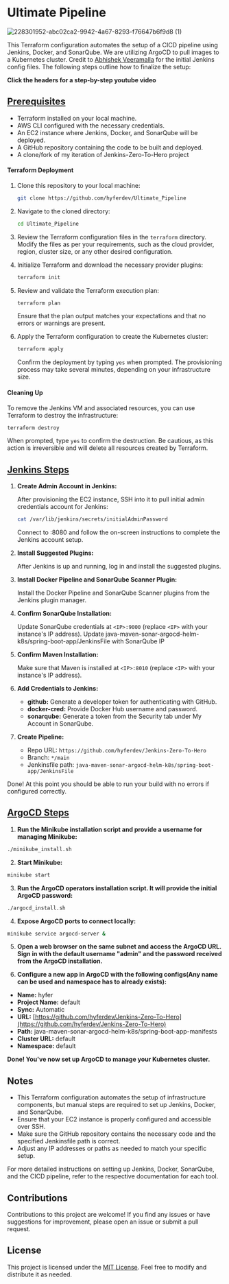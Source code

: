 # Ultimate Pipeline
![228301952-abc02ca2-9942-4a67-8293-f76647b6f9d8 (1)](https://github.com/hyferdev/Ultimate_Pipeline/assets/125156467/7f7aa554-bd78-430e-804d-fff14e29718f)

This Terraform configuration automates the setup of a CICD pipeline using Jenkins, Docker, and SonarQube. We are utilizing ArgoCD to pull images to a Kubernetes cluster. Credit to [Abhishek Veeramalla](https://github.com/iam-veeramalla) for the initial Jenkins config files. The following steps outline how to finalize the setup:

**Click the headers for a step-by-step youtube video**

## [Prerequisites](https://youtu.be/IkYkUJjqqqA?si=gFHXAX2JPATWknC1)
- Terraform installed on your local machine.
- AWS CLI configured with the necessary credentials.
- An EC2 instance where Jenkins, Docker, and SonarQube will be deployed.
- A GitHub repository containing the code to be built and deployed.
- A clone/fork of my iteration of Jenkins-Zero-To-Hero project

#### Terraform Deployment

1. Clone this repository to your local machine:

   ```bash
   git clone https://github.com/hyferdev/Ultimate_Pipeline
   ```

2. Navigate to the cloned directory:

   ```bash
   cd Ultimate_Pipeline
   ```

3. Review the Terraform configuration files in the `terraform` directory. Modify the files as per your requirements, such as the cloud provider, region, cluster size, or any other desired configuration.

4. Initialize Terraform and download the necessary provider plugins:


   ```bash
   terraform init
   ```

5. Review and validate the Terraform execution plan:

   ```bash
   terraform plan
   ```

   Ensure that the plan output matches your expectations and that no errors or warnings are present.

6. Apply the Terraform configuration to create the Kubernetes cluster:

   ```bash
   terraform apply
   ```

   Confirm the deployment by typing `yes` when prompted. The provisioning process may take several minutes, depending on your infrastructure size.

#### Cleaning Up

To remove the Jenkins VM and associated resources, you can use Terraform to destroy the infrastructure:

```bash
terraform destroy
```

When prompted, type `yes` to confirm the destruction. Be cautious, as this action is irreversible and will delete all resources created by Terraform.


## [Jenkins Steps](https://youtu.be/lKJZAWns-FI?si=KEx5SBHAeiCMBVx_)

1. **Create Admin Account in Jenkins:**

   After provisioning the EC2 instance, SSH into it to pull initial admin credentials account for Jenkins:

   ```bash
   cat /var/lib/jenkins/secrets/initialAdminPassword
   ```

   Connect to <IP>:8080 and follow the on-screen instructions to complete the Jenkins account setup.

2. **Install Suggested Plugins:**

   After Jenkins is up and running, log in and install the suggested plugins.

4. **Install Docker Pipeline and SonarQube Scanner Plugin:**

   Install the Docker Pipeline and SonarQube Scanner plugins from the Jenkins plugin manager.

5. **Confirm SonarQube Installation:**

   Update SonarQube credentials at `<IP>:9000` (replace `<IP>` with your instance's IP address).
   Update java-maven-sonar-argocd-helm-k8s/spring-boot-app/JenkinsFile with SonarQube IP

6. **Confirm Maven Installation:**

   Make sure that Maven is installed at `<IP>:8010` (replace `<IP>` with your instance's IP address).

7. **Add Credentials to Jenkins:**

   - **github:** Generate a developer token for authenticating with GitHub.
   - **docker-cred:** Provide Docker Hub username and password.
   - **sonarqube:** Generate a token from the Security tab under My Account in SonarQube.

6. **Create Pipeline:**

   - Repo URL: `https://github.com/hyferdev/Jenkins-Zero-To-Hero`
   - Branch: `*/main`
   - Jenkinsfile path: `java-maven-sonar-argocd-helm-k8s/spring-boot-app/JenkinsFile`
  
Done! At this point you should be able to run your build with no errors if configured correctly.

## [ArgoCD Steps](https://youtu.be/RMjnkyB6EJs?si=2mZBDAcOSrRx1vcJ)

1. **Run the Minikube installation script and provide a username for managing Minikube:**

```bash
./minikube_install.sh
```

2. **Start Minikube:**

```bash
minikube start
```

3. **Run the ArgoCD operators installation script. It will provide the initial ArgoCD password:**

```bash
./argocd_install.sh
```

4. **Expose ArgoCD ports to connect locally:**

```bash
minikube service argocd-server &
```

5. **Open a web browser on the same subnet and access the ArgoCD URL. Sign in with the default username "admin" and the password received from the ArgoCD installation.**

6. **Configure a new app in ArgoCD with the following configs(Any name can be used and namespace has to already exists):**

- **Name:** hyfer
- **Project Name:** default
- **Sync:** Automatic
- **URL:** [https://github.com/hyferdev/Jenkins-Zero-To-Hero](https://github.com/hyferdev/Jenkins-Zero-To-Hero)
- **Path:** java-maven-sonar-argocd-helm-k8s/spring-boot-app-manifests
- **Cluster URL:** default
- **Namespace:** default

**Done! You've now set up ArgoCD to manage your Kubernetes cluster.**

## Notes

- This Terraform configuration automates the setup of infrastructure components, but manual steps are required to set up Jenkins, Docker, and SonarQube.
- Ensure that your EC2 instance is properly configured and accessible over SSH.
- Make sure the GitHub repository contains the necessary code and the specified Jenkinsfile path is correct.
- Adjust any IP addresses or paths as needed to match your specific setup.

For more detailed instructions on setting up Jenkins, Docker, SonarQube, and the CICD pipeline, refer to the respective documentation for each tool.

## Contributions

Contributions to this project are welcome! If you find any issues or have suggestions for improvement, please open an issue or submit a pull request.

## License

This project is licensed under the [MIT License](LICENSE). Feel free to modify and distribute it as needed.

